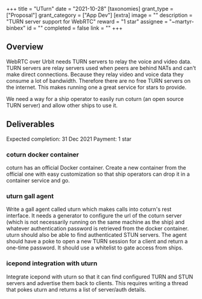 +++
title = "UTurn"
date = "2021-10-28"
[taxonomies]
grant_type = ["Proposal"]
grant_category = ["App Dev"]
[extra]
image = ""
description = "TURN server support for WebRTC"
reward = "1 star"
assignee = "~martyr-binbex"
id = ""
completed = false
link = ""
+++

## Overview

WebRTC over Urbit needs TURN servers to relay the voice and video data. TURN servers are relay servers used when peers are behind NATs and can't make direct connections. Because they relay video and voice data they consume a lot of bandwidth. Therefore there are no free TURN servers on the internet. This makes running one a great service for stars to provide.

We need a way for a ship operator to easily run coturn (an open source TURN server) and allow other ships to use it.

## Deliverables

Expected completion: 31 Dec 2021
Payment: 1 star

### coturn docker container

coturn has an official Docker container. Create a new container from the official one with easy customization so that ship operators can drop it in a container service and go.

### uturn gall agent

Write a gall agent called uturn which makes calls into coturn's rest interface. It needs a generator to configure the url of the coturn server (which is not necessarily running on the same machine as the ship) and whatever authentication password is retrieved from the docker container. uturn should also be able to find authenticated STUN servers. The agent should have a poke to open a new TURN session for a client and return a one-time password. It should use a whitelist to gate access from ships.

### icepond integration with uturn

Integrate icepond with uturn so that it can find configured TURN and STUN servers and advertise them back to clients. This requires writing a thread that pokes uturn and returns a list of server/auth details.
